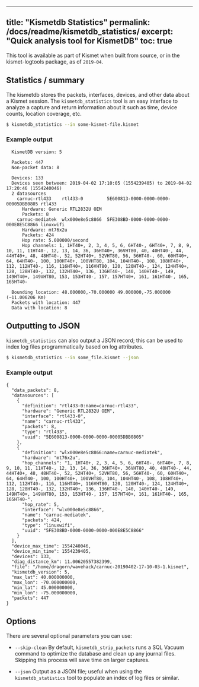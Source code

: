 
---
title: "Kismetdb Statistics"
permalink: /docs/readme/kismetdb_statistics/
excerpt: "Quick analysis tool for KismetDB"
toc: true
---

This tool is available as part of Kismet when built from source, or in the kismet-logtools package, as of `2019-04`.

## Statistics / summary

The kismetdb stores the packets, interfaces, devices, and other data about a Kismet session.  The `kismetdb_statistics` tool is an easy interface to analyze a capture and return information about it such as time, device counts, location coverage, etc.

```bash
$ kismetdb_statistics --in some-kismet-file.kismet
```

### Example output
```
  KismetDB version: 5

  Packets: 447
  Non-packet data: 8

  Devices: 133
  Devices seen between: 2019-04-02 17:10:05 (1554239405) to 2019-04-02 17:20:46 (1554240046)
  2 datasources
    carnuc-rtl433    rtl433-0         5E600813-0000-0000-0000-00005DBB0805 rtl433
      Hardware: Generic RTL2832U OEM
      Packets: 8
    carnuc-mediatek  wlx000e8e5c8866  5FE308BD-0000-0000-0000-000E8E5C8866 linuxwifi
      Hardware: mt76x2u
      Packets: 424
      Hop rate: 5.000000/second
      Hop channels: 1, 1HT40+, 2, 3, 4, 5, 6, 6HT40-, 6HT40+, 7, 8, 9, 10, 11, 11HT40-, 12, 13, 14, 36, 36HT40+, 36VHT80, 40, 40HT40-, 44, 44HT40+, 48, 48HT40-, 52, 52HT40+, 52VHT80, 56, 56HT40-, 60, 60HT40+, 64, 64HT40-, 100, 100HT40+, 100VHT80, 104, 104HT40-, 108, 108HT40+, 112, 112HT40-, 116, 116HT40+, 116VHT80, 120, 120HT40-, 124, 124HT40+, 128, 128HT40-, 132, 132HT40+, 136, 136HT40-, 140, 140HT40-, 149, 149HT40+, 149VHT80, 153, 153HT40-, 157, 157HT40+, 161, 161HT40-, 165, 165HT40-

  Bounding location: 48.000000,-70.000000 49.000000,-75.000000 (~11.006206 Km)
  Packets with location: 447
  Data with location: 8
```

## Outputting to JSON
`kismetdb_statistics` can also output a JSON record; this can be used to index log files programmatically based on log attributes.

```bash
$ kismetdb_statistics --in some_file.kismet --json 
```

### Example output
```
{
  "data_packets": 8,
  "datasources": [
    {
      "definition": "rtl433-0:name=carnuc-rtl433",
      "hardware": "Generic RTL2832U OEM",
      "interface": "rtl433-0",
      "name": "carnuc-rtl433",
      "packets": 8,
      "type": "rtl433",
      "uuid": "5E600813-0000-0000-0000-00005DBB0805"
    },
    {
      "definition": "wlx000e8e5c8866:name=carnuc-mediatek",
      "hardware": "mt76x2u",
      "hop_channels": "1, 1HT40+, 2, 3, 4, 5, 6, 6HT40-, 6HT40+, 7, 8, 9, 10, 11, 11HT40-, 12, 13, 14, 36, 36HT40+, 36VHT80, 40, 40HT40-, 44, 44HT40+, 48, 48HT40-, 52, 52HT40+, 52VHT80, 56, 56HT40-, 60, 60HT40+, 64, 64HT40-, 100, 100HT40+, 100VHT80, 104, 104HT40-, 108, 108HT40+, 112, 112HT40-, 116, 116HT40+, 116VHT80, 120, 120HT40-, 124, 124HT40+, 128, 128HT40-, 132, 132HT40+, 136, 136HT40-, 140, 140HT40-, 149, 149HT40+, 149VHT80, 153, 153HT40-, 157, 157HT40+, 161, 161HT40-, 165, 165HT40-",
      "hop_rate": 5,
      "interface": "wlx000e8e5c8866",
      "name": "carnuc-mediatek",
      "packets": 424,
      "type": "linuxwifi",
      "uuid": "5FE308BD-0000-0000-0000-000E8E5C8866"
    }
  ],
  "device_max_time": 1554240046,
  "device_min_time": 1554239405,
  "devices": 133,
  "diag_distance_km": 11.00620557382399,
  "file": "/home/dragorn/wavehack/carnuc-20190402-17-10-03-1.kismet",
  "kismetdb_version": 5,
  "max_lat": 40.000000000,
  "max_lon": -70.000000000,
  "min_lat": 45.000000000,
  "min_lon": -75.000000000,
  "packets": 447
}
```


## Options
There are several optional parameters you can use:

* `--skip-clean`
    By default, `kismetdb_strip_packets` runs a SQL Vacuum command to optimize the database and clean up any journal files.  Skipping this process will save time on larger captures.

* `--json`
    Output as a JSON file; useful when using the `kismetdb_statistics` tool to populate an index of log files or similar.
